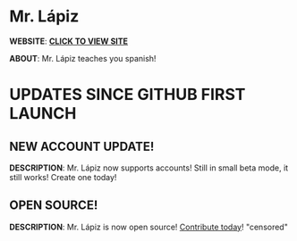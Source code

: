 # Mr. Lápiz
**WEBSITE**: <a href = 'https://www.mr-lapiz.cf/'>**CLICK TO VIEW SITE**</a>


**ABOUT**: Mr. Lápiz teaches you spanish!
# UPDATES SINCE GITHUB FIRST LAUNCH
## NEW ACCOUNT UPDATE!
**DESCRIPTION**: Mr. Lápiz now supports accounts! Still in small beta mode, it still works! Create one today!
## OPEN SOURCE!
**DESCRIPTION**: Mr. Lápiz is now open source! [Contribute today](https://github.com/thesweatypuzzl3r/Mr.-L-piz)!
"censored"
